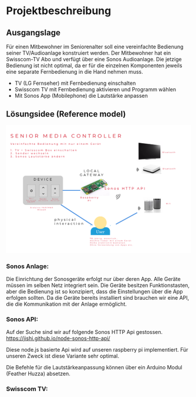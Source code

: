 # Projektbeschreibung

## Ausgangslage
Für einen Mitbewohner im Seniorenalter soll eine vereinfachte Bedienung seiner TV/Audioanlage konstruiert werden. Der Mitbewohner hat ein Swisscom-TV Abo und verfügt über eine Sonos Audioanlage. 
Die jetzige Bedienung ist nicht optimal, da er für die einzelnen Komponenten jeweils eine separate Fernbedienung in die Hand nehmen muss.
-	TV (LG Fernseher) mit Fernbedienung einschalten
-	Swisscom TV mit Fernbedienung aktivieren und Programm wählen
-	Mit Sonos App (Mobilephone) die Lautstärke anpassen

## Lösungsidee (Reference model)
![reference model](01-Usecase-reference-model/draft1.png)


### Sonos Anlage:

Die Einrichtung der Sonosgeräte erfolgt nur über deren App. Alle Geräte müssen im selben Netz integriert sein. Die Geräte besitzen Funktionstasten, aber die Bedienung ist so konzipiert, dass die Einstellungen über die App erfolgen sollten. Da die Geräte bereits installiert sind brauchen wir eine API, die die Kommunikation mit der Anlage ermöglicht.

### Sonos API:

Auf der Suche sind wir auf folgende Sonos HTTP Api gestossen.  
https://jishi.github.io/node-sonos-http-api/

Diese node.js basierte Api wird auf unseren raspberry pi implementiert. Für unseren Zweck ist diese Variante sehr optimal.

Die Befehle für die Lautstärkeanpassung können über ein Arduino Modul (Feather Huzza) absetzen.

### Swisscom TV:





